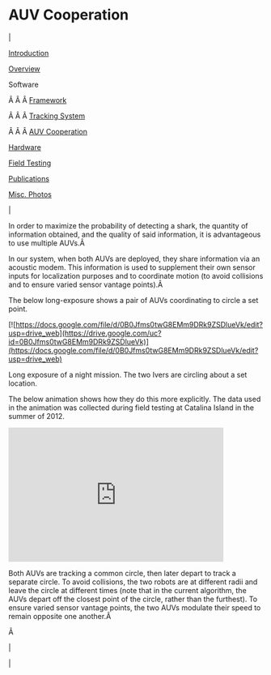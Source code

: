 <head>
<meta name="generator" content="HTML Tidy for Linux (vers 25 March 2009), see www.w3.org">
  <meta http-equiv="Content-Type" content="text/html; charset=us-ascii">

  <title>AUV Cooperation</title>
  <style type="text/css">
div.c8 {background-color: transparent; display: block; font-size: medium; font-style: italic; margin-left: auto; margin-right: auto; text-align: justify}
  div.c7 {font-size: medium; width: 425px}
  div.c6 {font-size: medium; margin-left: auto; margin-right: auto; text-align: justify}
  div.c5 {font-size: 80%; font-style: italic; margin-left: auto; margin-right: auto}
  div.c4 {font-size:medium;margin-right:auto;margin-left:auto}
  div.c3 {text-align:justify;font-size:medium}
  div.c2 {font-size: 80%}
  span.c1 {font-size: 80%}
  </style>

</head>

# AUV Cooperation

  

| 

  

[Introduction](https://sites.google.com/site/tayloredwardpeterson/research)

  

[Overview](https://sites.google.com/site/tayloredwardpeterson/research/overview)

  

 Software 

 Â Â Â [Framework](https://sites.google.com/site/tayloredwardpeterson/research/software)  

 Â Â Â [Tracking System](https://sites.google.com/site/tayloredwardpeterson/research/tracking-system)  

Â Â Â [AUV Cooperation](https://sites.google.com/site/tayloredwardpeterson/research/auv-cooperation)  

  

[Hardware](https://sites.google.com/site/tayloredwardpeterson/research/hardware)

  

[Field Testing](https://sites.google.com/site/tayloredwardpeterson/research/field-testing)

  

[Publications](https://sites.google.com/site/tayloredwardpeterson/research/publications)

  

[Misc. Photos](https://sites.google.com/site/tayloredwardpeterson/research/misc)

  

 | 

 In order to maximize the probability of detecting a shark, the quantity of information obtained, and the quality of said information, it is advantageous to use multiple AUVs.Â 

  

 In our system, when both AUVs are deployed, they share information via an acoustic modem. This information is used to supplement their own sensor inputs for localization purposes and to coordinate motion (to avoid collisions and to ensure varied sensor vantage points).Â 

  

 The below long-exposure shows a pair of AUVs coordinating to circle a set point. 

[![https://docs.google.com/file/d/0B0Jfms0twG8EMm9DRk9ZSDlueVk/edit?usp=drive_web](https://drive.google.com/uc?id=0B0Jfms0twG8EMm9DRk9ZSDlueVk)](https://docs.google.com/file/d/0B0Jfms0twG8EMm9DRk9ZSDlueVk/edit?usp=drive_web)

 Long exposure of a night mission. The two Ivers are circling about a set location. 

  

 The below animation shows how they do this more explicitly. The data used in the animation was collected during field testing at Catalina Island in the summer of 2012. 

<iframe width="425" height="265" frameborder="0" allowfullscreen="true" src="https://docs.google.com/file/d/0B0Jfms0twG8ENFpxNi0tQkVOUEU/preview">
              </iframe>

  

 Both AUVs are tracking a common circle, then later depart to track a separate circle. To avoid collisions, the two robots are at different radii and leave the circle at different times (note that in the current algorithm, the AUVs depart off the closest point of the circle, rather than the furthest). To ensure varied sensor vantage points, the two AUVs modulate their speed to remain opposite one another.Â 

 Â 

 | 
  

 |

  

